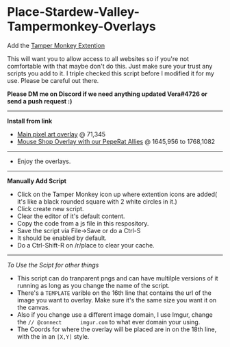 # Place-Stardew-Valley-Tampermonkey-Overlays

Add the [Tamper Monkey Extention](https://chrome.google.com/webstore/detail/tampermonkey/dhdgffkkebhmkfjojejmpbldmpobfkfo)

This will want you to allow access to all websites so if you're not comfortable with that maybe don't do this. Just make sure your trust any scripts you add to it. I triple checked this script before I modified it for my use. Please be careful out there.

**Please DM me on Discord if we need anything updated Vera#4726 or send a push request :)**

***
**Install from link**
- [Main pixel art overlay](https://github.com/VeraLapsa/Place-Stardew-Valley-Tampermonkey-Overlays/raw/dcecd494cbb567697200bea02b37c500a9ce7e8e/r-place%20templater%20Stardew%20Valley%20Main%20Place.user.js) @ 71,345
- [Mouse Shop Overlay with our PepeRat Allies](https://github.com/VeraLapsa/Place-Stardew-Valley-Tampermonkey-Overlays/raw/main/r-place%20SDV%20Mouse%20Shop%20%26%20PepeRat%20Allies.user.js) @ 1645,956 to 1768,1082

***
- Enjoy the overlays.

***
**Manually Add Script**
- Click on the Tamper Monkey icon up where extention icons are added( it's like a black rounded square with 2 white circles in it.)
- Click create new script.
- Clear the editor of it's default content.
- Copy the code from a js file in this respository.
- Save the script via File->Save or do a Ctrl-S
- It should be enabled by default.
- Do a Ctrl-Shift-R on /r/place to clear your cache.
***
*To Use the Scipt for other things* 
- This script can do tranparent pngs and can have multilple versions of it running as long as you change the name of the script.
- There's a `TEMPLATE` varible on the 16th line that contains the url of the image you want to overlay. Make sure it's the same size you want it on the canvas.
- Also if you change use a different image domain, I use Imgur, change the `// @connect      imgur.com` to what ever domain your using.
- The Coords for where the overlay will be placed are in on the 18th line, with the in an `[X,Y]` style.

